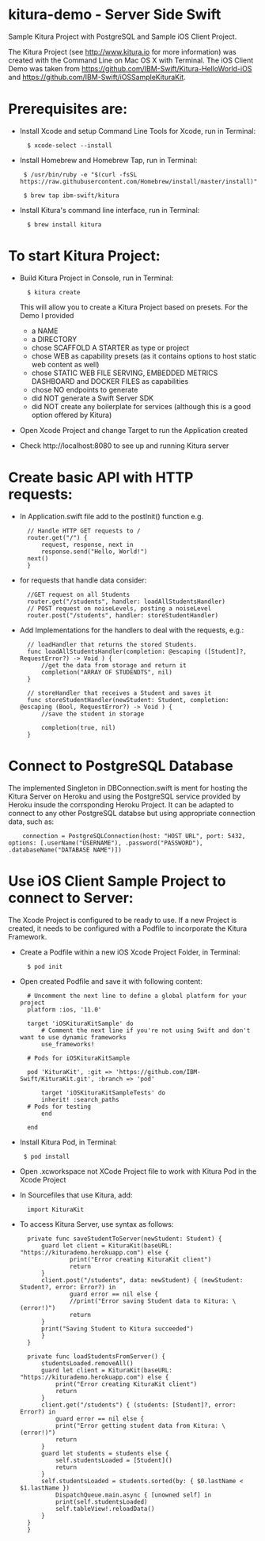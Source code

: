 # kitura-demo - Server Side Swift 
Sample Kitura Project with PostgreSQL and Sample iOS Client Project.

The Kitura Project (see http://www.kitura.io for more information) was created with the Command Line on Mac OS X with Terminal. The iOS Client Demo was taken from https://github.com/IBM-Swift/Kitura-HelloWorld-iOS and https://github.com/IBM-Swift/iOSSampleKituraKit. 

# Prerequisites are:

- Install Xcode and setup Command Line Tools for Xcode, run in Terminal:  

        $ xcode-select --install
 
 - Install Homebrew and Homebrew Tap, run in Terminal:
 
        $ /usr/bin/ruby -e "$(curl -fsSL https://raw.githubusercontent.com/Homebrew/install/master/install)"
    
        $ brew tap ibm-swift/kitura

- Install Kitura's command line interface, run in Terminal:

        $ brew install kitura


# To start Kitura Project:

- Build Kitura Project in Console, run in Terminal:

        $ kitura create

    This will allow you to create a Kitura Project based on presets. For the Demo I provided 
    - a NAME
    - a DIRECTORY
    - chose SCAFFOLD A STARTER as type or project
    - chose WEB as capability presets (as it contains options to host static web content as well) 
    - chose STATIC WEB FILE SERVING, EMBEDDED METRICS DASHBOARD and DOCKER FILES as capabilities
    - chose NO endpoints to generate
    - did NOT generate a Swift Server SDK
    - did NOT create any boilerplate for services (although this is a good option offered by Kitura)

- Open Xcode Project and change Target to run the Application created
- Check http://localhost:8080 to see up and running Kitura server

# Create basic API with HTTP requests:

- In Application.swift file add to the postInit() function e.g.

        // Handle HTTP GET requests to /
        router.get("/") {
        	request, response, next in
        	response.send("Hello, World!")
		next() 
        }

- for requests that handle data consider:

        //GET request on all Students
        router.get("/students", handler: loadAllStudentsHandler)
        // POST request on noiseLevels, posting a noiseLevel
        router.post("/students", handler: storeStudentHandler)

- Add Implementations for the handlers to deal with the requests, e.g.:

        // loadHandler that returns the stored Students.
        func loadAllStudentsHandler(completion: @escaping ([Student]?, RequestError?) -> Void ) {
        	//get the data from storage and return it
        	completion("ARRAY OF STUDENDTS", nil)         
        }
   
        // storeHandler that receives a Student and saves it
        func storeStudentHandler(newStudent: Student, completion: @escaping (Bool, RequestError?) -> Void ) {
        	//save the student in storage
        
        	completion(true, nil)
        }

# Connect to PostgreSQL Database

The implemented Singleton in DBConnection.swift is ment for hosting the Kitura Server on Heroku and using the PostgreSQL service provided by Heroku insude the corrsponding Heroku Project. It can be adapted to connect to any other PostgreSQL databse but using appropriate connection data, such as:
    
        connection = PostgreSQLConnection(host: "HOST URL", port: 5432, options: [.userName("USERNAME"), .password("PASSWORD"), .databaseName("DATABASE NAME")])
    

# Use iOS Client Sample Project to connect to Server:

The Xcode Project is configured to be ready to use. If a new Project is created, it needs to be configured with a Podfile to incorporate the Kitura Framework. 

- Create a Podfile within a new iOS Xcode Project Folder, in Terminal:

        $ pod init 

- Open created Podfile and save it with following content:

        # Uncomment the next line to define a global platform for your project
        platform :ios, '11.0'

        target 'iOSKituraKitSample' do
        	# Comment the next line if you're not using Swift and don't want to use dynamic frameworks
        	use_frameworks!

        # Pods for iOSKituraKitSample

        pod 'KituraKit', :git => 'https://github.com/IBM-Swift/KituraKit.git', :branch => 'pod'

        	target 'iOSKituraKitSampleTests' do
        	inherit! :search_paths
		# Pods for testing
        	end

        end
    
 - Install Kitura Pod, in Terminal:
        
        $ pod install

- Open .xcworkspace not XCode Project file to work with Kitura Pod in the Xcode Project

- In Sourcefiles that use Kitura, add:
        
        import KituraKit

- To access Kitura Server, use syntax as follows:

        private func saveStudentToServer(newStudent: Student) {
        	guard let client = KituraKit(baseURL: "https://kiturademo.herokuapp.com") else {
            		print("Error creating KituraKit client")
            		return
        	}
        	client.post("/students", data: newStudent) { (newStudent: Student?, error: Error?) in
            		guard error == nil else {
                	//print("Error saving Student data to Kitura: \(error!)")
                	return
        	}
        	print("Saving Student to Kitura succeeded")
        	}
        }
    
    	private func loadStudentsFromServer() {
        	studentsLoaded.removeAll()
        	guard let client = KituraKit(baseURL: "https://kiturademo.herokuapp.com") else {
        		print("Error creating KituraKit client")
        		return
        	}
        	client.get("/students") { (students: [Student]?, error: Error?) in
        		guard error == nil else {
        		print("Error getting student data from Kitura: \(error!)")
        		return
			}
			guard let students = students else {
				self.studentsLoaded = [Student]()
				return
			}
			self.studentsLoaded = students.sorted(by: { $0.lastName < $1.lastName })
				DispatchQueue.main.async { [unowned self] in
				print(self.studentsLoaded)
				self.tableView!.reloadData()
			}
		}
        }
    
